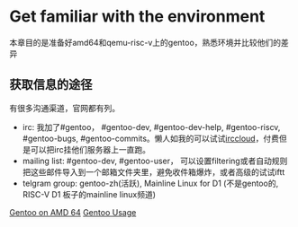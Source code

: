 # Get familiar with the environment

本章目的是准备好amd64和qemu-risc-v上的gentoo，熟悉环境并比较他们的差异

## 获取信息的途径
有很多沟通渠道，官网都有列。
* irc: 我加了#gentoo， #gentoo-dev, #gentoo-dev-help, #gentoo-riscv, #gentoo-bugs, #gentoo-commits。懒人如我的可以试试[irccloud](https://www.irccloud.com/)，付费但是可以把irc挂他们服务器上一直跑。
* mailing list: #gentoo-dev, #gentoo-user， 可以设置filtering或者自动规则把这些邮件导入到一个邮箱文件夹里，避免收件箱爆炸，或者高级的试试iftt
* telgram group: gentoo-zh(活跃), Mainline Linux for D1 (不是gentoo的, RISC-V D1 板子的mainline linux频道)

[Gentoo on AMD 64](01_familiar_with_env/01_gentoo-amd64.md)
[Gentoo Usage](01_familiar_with_env/02_gentoo_usage.md)

